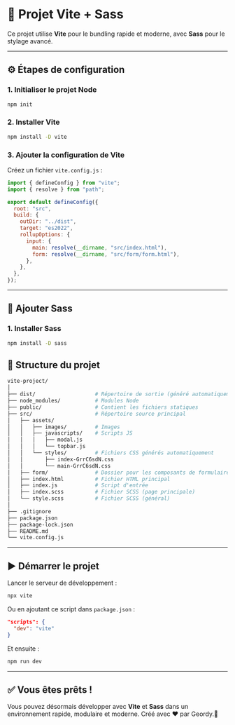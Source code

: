 # 🚀 Projet Vite + Sass

Ce projet utilise **Vite** pour le bundling rapide et moderne, avec **Sass** pour le stylage avancé.

---

## ⚙️ Étapes de configuration

### 1. Initialiser le projet Node

```bash
npm init
```

### 2. Installer Vite

```bash
npm install -D vite
```

### 3. Ajouter la configuration de Vite

Créez un fichier `vite.config.js` :

```js
import { defineConfig } from "vite";
import { resolve } from "path";

export default defineConfig({
  root: "src",
  build: {
    outDir: "../dist",
    target: "es2022",
    rollupOptions: {
      input: {
        main: resolve(__dirname, "src/index.html"),
        form: resolve(__dirname, "src/form/form.html"),
      },
    },
  },
});
```

---

## 🎨 Ajouter Sass

### 1. Installer Sass

```bash
npm install -D sass
```

## 📁 Structure du projet

```bash
vite-project/
│
├── dist/                   # Répertoire de sortie (généré automatiquement)
├── node_modules/           # Modules Node
├── public/                 # Contient les fichiers statiques
├── src/                    # Répertoire source principal
│   ├── assets/
│   │   ├── images/         # Images
│   │   ├── javascripts/    # Scripts JS
│   │   │   ├── modal.js
│   │   │   └── topbar.js
│   │   └── styles/         # Fichiers CSS générés automatiquement
│   │       ├── index-GrrC6sdN.css
│   │       └── main-GrrC6sdN.css
│   ├── form/               # Dossier pour les composants de formulaire (si utilisé)
│   ├── index.html          # Fichier HTML principal
│   ├── index.js            # Script d'entrée
│   ├── index.scss          # Fichier SCSS (page principale)
│   └── style.scss          # Fichier SCSS (général)
│
├── .gitignore
├── package.json
├── package-lock.json
├── README.md
└── vite.config.js
```

---

## ▶️ Démarrer le projet

Lancer le serveur de développement :

```bash
npx vite
```

Ou en ajoutant ce script dans `package.json` :

```json
"scripts": {
  "dev": "vite"
}
```

Et ensuite :

```bash
npm run dev
```

---

## ✅ Vous êtes prêts !

Vous pouvez désormais développer avec **Vite** et **Sass** dans un environnement rapide, modulaire et moderne. Créé avec ❤️ par Geordy.🎉

